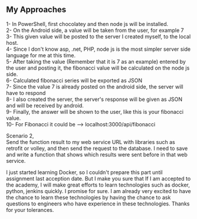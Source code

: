 ## My Approaches
1- In PowerShell, first chocolatey and then node js will be installed.<br/>
2- On the Android side, a value will be taken from the user, for example 7<br/>
3- This given value will be posted to the server I created myself, to the local host.<br/>
4- Since I don't know asp, .net, PHP, node js is the most simpler server side language for me at this time.<br/>
5- After taking the value (Remember that it is 7 as an example) entered by the user and posting it, the fibonacci value will be calculated on the node js side.<br/>
6- Calculated fibonacci series will be exported as JSON<br/>
7- Since the value 7 is already posted on the android side, the server will have to respond<br/>
8- I also created the server, the server's response will be given as JSON and will be received by android.<br/>
9- Finally, the answer will be shown to the user, like this is your fibonacci value. <br/>
10- For Fibonacci it could be --> localhost:3000/api/fibonacci<br/>

Scenario 2,<br/>
Send the function result to my web service URL with libraries such as retrofit or volley, and then send the request to the database.
I need to save and write a function that shows which results were sent before in that web service.


I just started learning Docker, so I couldn't prepare this part until assignment last acception date.
But I make you sure that If I am accepted to the academy, I will make great efforts to learn technologies such as docker, python, jenkins quickly. I promise for sure. 
I am already very excited to have the chance to learn these technologies by having the chance to ask questions to engineers who have experience
in these technologies.
Thanks for your tolerances.
